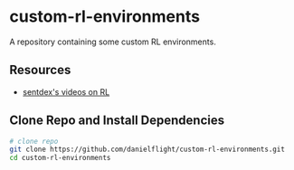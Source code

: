 # custom-rl-environments

A repository containing some custom RL environments.

## Resources

- [sentdex's videos on RL](https://www.youtube.com/playlist?list=PLQVvvaa0QuDezJFIOU5wDdfy4e9vdnx-7)



## Clone Repo and Install Dependencies

```bash
# clone repo
git clone https://github.com/danielflight/custom-rl-environments.git
cd custom-rl-environments
```